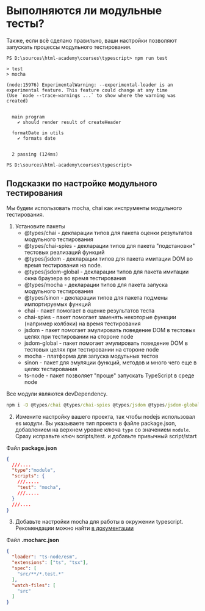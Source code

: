 # Выполняются ли модульные тесты?

Также, если всё сделано правильно, ваши настройки позволяют запускать процессы модульного тестирования.

```terminal
PS D:\sources\html-academy\courses\typescript> npm run test

> test
> mocha

(node:15976) ExperimentalWarning: --experimental-loader is an experimental feature. This feature could change at any time
(Use `node --trace-warnings ...` to show where the warning was created)


  main program
    ✔ should render result of createHeader

  formatDate in utils
    ✔ formats date   


  2 passing (124ms)  

PS D:\sources\html-academy\courses\typescript>
```

## Подсказки по настройке модульного тестирования

Мы будем использовать mocha, chai как инструменты модульного тестирования.

1. Установите пакеты
    * @types/chai - декларации типов для пакета оценки результатов модульного тестирования
    * @types/chai-spies - декларации типов для пакета "подстановки" тестовых реализаций функций
    * @types/jsdom - декларации типов для пакета имитации DOM во время тестирования на node.
    * @types/jsdom-global - декларации типов для пакета имитации окна браузера во время тестирования
    * @types/mocha - декларации типов для пакета запуска модульного тестирования
    * @types/sinon - декларации типов для пакета подмены импортируемых функций
    * chai - пакет помогает в оценке результатов теста
    * chai-spies - пакет помогает заменять некоторые функции (например колбэки) на время тестирования
    * jsdom - пакет помогает эмулировать поведение DOM в тестовых целях при тестировании на стороне node
    * jsdom-global - пакет помогает эмулировать поведение DOM в тестовых целях при тестировании на стороне node
    * mocha - платформа для запуска модульных тестов
    * sinon - пакет для эмуляции функций, методов и много чего еще в целях тестирования
    * ts-node - пакет позволяет "проще" запускать TypeScript в среде node

Все модули являются devDependency.

```cmd
npm i -D @types/chai @types/chai-spies @types/jsdom @types/jsdom-global @types/mocha @types/sinon chai chai-spies jsdom jsdom-global mocha sinon ts-node
```

2. Измените настройку вашего проекта, так чтобы nodejs использовал es модули. Вы указываете тип проекта в файле package.json, добавлением на верхнем уровне ключа `type` со значением `module`. Сразу исправьте ключ scripts/test. и добавьте привычный script/start

Файл **package.json**

```json
{
  ///....
  "type":"module",
  "scripts": {
    ///.....
    "test": "mocha",
    ///.....
  }
  ///....
}
```

3. Добавьте настройки mocha для работы в окружении typescript. Рекомендации можно найти [в документации](https://typestrong.org/ts-node/docs/recipes/mocha)

Файл **.mocharc.json**

```json
{
  "loader": "ts-node/esm",
  "extensions": ["ts", "tsx"],
  "spec": [
    "src/**/*.test.*"
  ],
  "watch-files": [
    "src"
  ]
}
```


